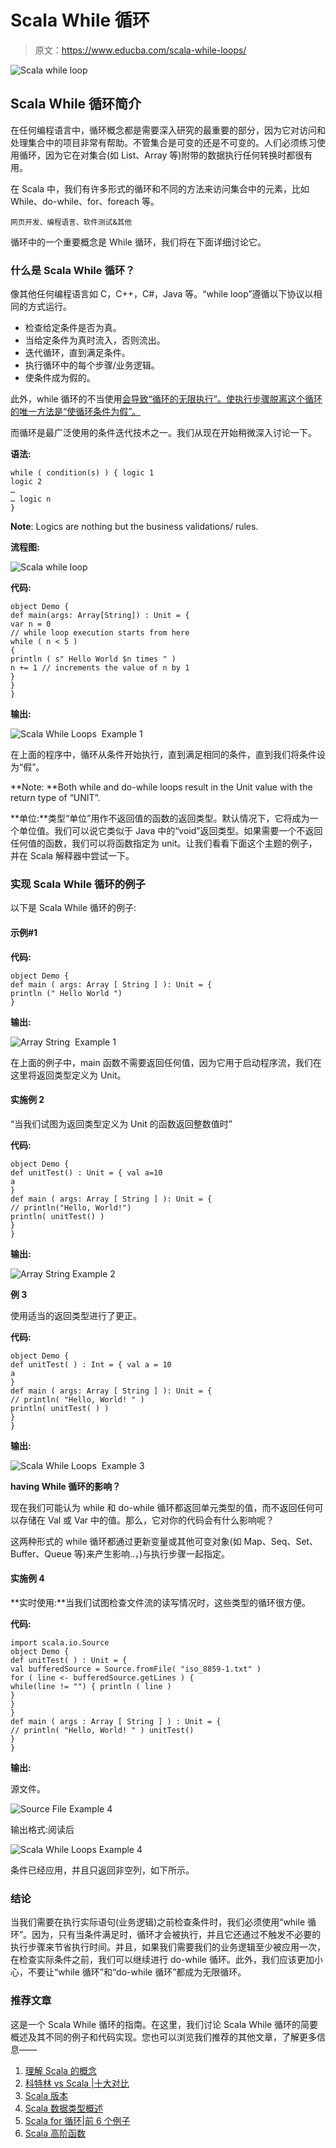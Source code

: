 # Scala While 循环

> 原文：<https://www.educba.com/scala-while-loops/>

![Scala while loop](img/4acd855b9c91d877449f3344d01c1616.png "Scala while loop")



## Scala While 循环简介

在任何编程语言中，循环概念都是需要深入研究的最重要的部分，因为它对访问和处理集合中的项目非常有帮助。不管集合是可变的还是不可变的。人们必须练习使用循环，因为它在对集合(如 List、Array 等)附带的数据执行任何转换时都很有用。

在 Scala 中，我们有许多形式的循环和不同的方法来访问集合中的元素，比如 While、do-while、for、foreach 等。

<small>网页开发、编程语言、软件测试&其他</small>

循环中的一个重要概念是 While 循环，我们将在下面详细讨论它。

### 什么是 Scala While 循环？

像其他任何编程语言如 C，C++，C#，Java 等。“while loop”遵循以下协议以相同的方式运行。

*   检查给定条件是否为真。
*   当给定条件为真时流入，否则流出。
*   迭代循环，直到满足条件。
*   执行循环中的每个步骤/业务逻辑。
*   使条件成为假的。

此外，while 循环的不当使用[会导致“循环的无限执行”。使执行步骤脱离这个循环的唯一方法是“使循环条件为假”。](https://www.educba.com/while-loop-in-ruby/)

而循环是最广泛使用的条件迭代技术之一。我们从现在开始稍微深入讨论一下。

**语法:**

```
while ( condition(s) ) { logic 1
logic 2
…
… logic n
}
```

**Note**: Logics are nothing but the business validations/ rules.

**流程图:**

![Scala while loop ](img/6cede50aa9a8e660bacc5a4c2fda9464.png "Scala while loop ")



**代码:**

```
object Demo {
def main(args: Array[String]) : Unit = {
var n = 0
// while loop execution starts from here
while ( n < 5 )
{
println ( s" Hello World $n times " )
n += 1 // increments the value of n by 1
}
}
}
```

**输出:**

![Scala While Loops  Example 1](img/800641612fab9a21f3f8da4a2bd68446.png "Scala While Loops  Example 1")



在上面的程序中，循环从条件开始执行，直到满足相同的条件，直到我们将条件设为“假”。

**Note: **Both while and do-while loops result in the Unit value with the return type of “UNIT”.

**单位:**类型“单位”用作不返回值的函数的返回类型。默认情况下，它将成为一个单位值。我们可以说它类似于 Java 中的“void”返回类型。如果需要一个不返回任何值的函数，我们可以将函数指定为 unit。让我们看看下面这个主题的例子，并在 Scala 解释器中尝试一下。

### 实现 Scala While 循环的例子

以下是 Scala While 循环的例子:

#### 示例#1

**代码:**

```
object Demo {
def main ( args: Array [ String ] ): Unit = {
println (" Hello World ")
}
```

**输出:**

![Array String  Example 1](img/3974bf3cd3f5cb9c9e1f07ea116557f5.png "Array String  Example 1")



在上面的例子中，main 函数不需要返回任何值，因为它用于启动程序流，我们在这里将返回类型定义为 Unit。

#### 实施例 2

“当我们试图为返回类型定义为 Unit 的函数返回整数值时”

**代码:**

```
object Demo {
def unitTest() : Unit = { val a=10
a
}
def main ( args: Array [ String ] ): Unit = {
// println("Hello, World!")
println( unitTest() )
}
}
```

**输出:**

![Array String Example 2](img/0f593b0989e5fd6d5988b4aa683337ca.png "Array String Example 2")



**例 3**

使用适当的返回类型进行了更正。

**代码:**

```
object Demo {
def unitTest( ) : Int = { val a = 10
a
}
def main ( args: Array [ String ] ): Unit = {
// println( "Hello, World! " )
println( unitTest( ) )
}
}
```

**输出:**

![Scala While Loops  Example 3](img/afc589016d4bfeafc8ac28a1d5183641.png)



**having While 循环的影响？**

现在我们可能认为 while 和 do-while 循环都返回单元类型的值，而不返回任何可以存储在 Val 或 Var 中的值。那么，它对你的代码会有什么影响呢？

这两种形式的 while 循环都通过更新变量或其他可变对象(如 Map、Seq、Set、Buffer、Queue 等)来产生影响..，)与执行步骤一起指定。

#### 实施例 4

**实时使用:**当我们试图检查文件流的读写情况时，这些类型的循环很方便。

**代码:**

```
import scala.io.Source
object Demo {
def unitTest( ) : Unit = {
val bufferedSource = Source.fromFile( "iso_8859-1.txt" )
for ( line <- bufferedSource.getLines ) {
while(line != "") { println ( line )
}
}
}
def main ( args : Array [ String ] ) : Unit = {
// println( "Hello, World! " ) unitTest()
}
}
```

**输出:**

源文件。

![Source File Example 4](img/ea26020a8a44e11a6e16b0338681547c.png "Scala While Loops  Example 4")



输出格式:阅读后

![Scala While Loops Example 4](img/e5fc359634c74ed396922f9df5355e96.png "Scala While Loops  Example 4")



条件已经应用，并且只返回非空列，如下所示。

### 结论

当我们需要在执行实际语句(业务逻辑)之前检查条件时，我们必须使用“while 循环”。因为，只有当条件满足时，循环才会被执行，并且它还通过不触发不必要的执行步骤来节省执行时间。并且，如果我们需要我们的业务逻辑至少被应用一次，在检查实际条件之前，我们可以继续进行 do-while 循环。此外，我们应该更加小心，不要让“while 循环”和“do-while 循环”都成为无限循环。

### 推荐文章

这是一个 Scala While 循环的指南。在这里，我们讨论 Scala While 循环的简要概述及其不同的例子和代码实现。您也可以浏览我们推荐的其他文章，了解更多信息——

1.  [理解 Scala 的概念](https://www.educba.com/what-is-scala/)
2.  [科特林 vs Scala |十大对比](https://www.educba.com/kotlin-vs-scala/)
3.  [Scala 版本](https://www.educba.com/scala-versions/)
4.  [Scala 数据类型概述](https://www.educba.com/scala-data-types/)
5.  [Scala for 循环|前 6 个例子](https://www.educba.com/scala-for-loop/)
6.  [Scala 高阶函数](https://www.educba.com/scala-high-order-functions/)





